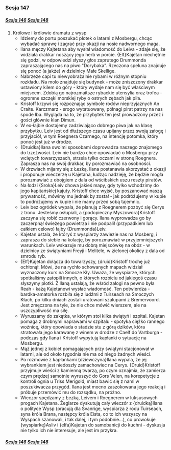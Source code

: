 ### Sesja 147
##### [Sesja 146](#sesja-146) [Sesja 148](#sesja-148)
1. Królowe i królowie dramatu z wysp
    - Idziemy do portu poszukać plotek o latarni z Mosbergu, chcąc wybadać sprawę i zagrać przy okazji na nosie nadwornego maga.
    - Ilana męczy Kajtetana aby wysłał wiadomość do Leiva - zdaje się, że widziała drakkar noszący jego herb w porcie. {Elf}Kajetan niechętnie się godzi, w odpowiedzi słyszy głos zaprutego Drummonda zapraszającego nas na piwo "Dorybaka". Rzeczona speluna znajduje się ponoć (a jakże) w dzielnicy Małe Skellige.
    - Nabrzeże capi tu niewyobrażalnie rybami w różnym stopniu rozkładu. Na molo znajduje się budynek - może zniszczony drakkar ustawiony kilem do góry - który wydaje nam się być właściwym miejscem. Zdobią go najrozmaitsze rybackie utensylia oraz trofea - ogromne szczęki morskiej ryby o ostrych zębach jak piła.
    - Kristoff krzywi się rozpoznając symbole rodów nieprzyjaznych An Craite. Karczmarz - srogo wytatuowany, półnagi pirat patrzy na nas spode łba. Wygląda na to, że przybytek ten jest prowadzony przez i gości głównie klan Dimun.
    - W ex-łajbie dostajemy zadziwiająco dobrego piwa jak na klasę przybytku. Leiv jest od dłuższego czasu upijany przez swoją załogę i przyjaciół, w tym Roegnera Czarnego, na intencję potomka, który ponoć jest już w drodze.
    - {Druidka}Ilana swoimi sposobami doprowadza naszego znajomego do trzeźwości. Leiv nie bardzo chce opowiadać o Mosbergu przy wciętych towarzyszach, strzela tylko oczami w stronę Roegnera. Zaprasza nas na swój drakkar, by porozmawiać na osobności.
    - W drzwiach mijamy się z Łezką. Ilana postanawia skorzystać z okazji i proponuje wieczerzę u Kajetana, łudząc nadzieję, że będzie mogła porozmawiać z obojgiem z dala od wścibskich uszu reszty piratów.
    - Na łodzi {Sroka}Leiv chowa jakieś mapy, gdy tylko wchodzimy do jego kapitańskiej kajuty. Kristoff chce wyjść, by poszanować naszą prywatność, mówimy mu jednak by został - jak podróżujemy w kupie to podróżujemy w kupie i nie mamy przed sobą tajemnic.
    - Leiv bez ogródek wypala, że planują z Roegnerem pozbyć się Cerys z tronu. Jesteśmy osłupiali, a {podopieczny Myszowora}Kristoff zaczyna się robić czerwony i gorący. Ilana wyprowadza go by zaczerpnął świeżego powietrza i nie podpalił (przypadkiem lub całkiem celowo) łajby {Drummonda}Leiv.
    - Kajetan ustala, że któryś z wyspiarzy zawiezie nas na Mosberg, i zaprasza do siebie na kolację, by porozmawiać w przyjemniejszych warunkach. Leiv wskazuje mu dobrą miejscówkę na obóz - w dzielnicy ze świątyniami Freyji i Melitele, w zielonej okolicy z dala od smrodu ryb.
    - {Elf}Kajetan dołącza do towarzyszy, {druid}Kristoff trochę już ochłonął. Mówi, że na rychło schowanych mapach widział wyznaczony kurs na Smocze Kły. Uważa, że wyspiarze, których spotkaliśmy zatopili innych, o których rozbiciu od jakiegoś czasu słyszymy plotki. Z Ilaną ustalają, że wśród załogi na pewno była Reah - każą Kajetanowi wysłać wiadomość. Ten potwierdza - bardka-amatorka rozbiła się z ludźmi z Tuirseach na Smoczych Kłach, po kilku dniach zostali uratowani szalupami z Bremervoord. Jest zmęczona na tyle, że nie chce mówić wierszem, ale na uszczypliwość ma siłę.
    - Wyruszamy do zakątka, w którym stoi kilka świątyń i szpital. Kajetan pomaga z drobnymi naprawami w szpitalu - spotyka ciężko rannego woźnicę, który opowiada o stadzie stu z górą dzików, która stratowała jego karawanę z winem w drodze z Caelf do Vartburga - podczas gdy Ilana i Kristoff wypytują kapłanki o sytuację na Mosbergu.
    - Mąż jednej z kobiet pomagających przy świątyni stacjonował w latarni, ale od około tygodnia nie ma od niego żadnych wieści.
    - Po rozmowie z kapłankami {dziewczyna}Ilana wypala, że jej wybrankiem jest niedoszły zamachowiec na Cerys. {Druid}Kristoff przyjmuje wieści z kamienną twarzą, po czym oznajmia, że zamierza czym prędzej samotnie wyruszyć do Gors Velen, na korepetycje z kontroli ognia u Triss Merigold, miast bawić się z nami w poszukiwacza przygód. Ilana jest mocno zaszokowana jego reakcją i próbuje przemówić mu do rozsądku, na próżno.
    - Wieczór spędzamy z Łezką, Leivem i Roegnerem w luksusowych progach Kajetana. Żeglarze dyskutują cały wieczór z {druidką}Ilana o polityce Wysp (pracują dla Svanrige, wyspiarza z rodu Tuirseach, syna króla Brana, następcy króla Eista, co to ich wszyscy na Wyspach szanowali, i tak dalej, i tym podobnie...), co prowokuje {wyspiarkę}Asliv i {elfa}Kajetan do samobanicji do kuchni - dyskusja nie tylko ich nie interesuje, ale jest im przykra.

##### [Sesja 146](#sesja-146) [Sesja 148](#sesja-148)